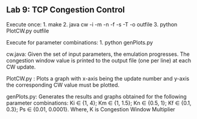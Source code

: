 Lab 9: TCP Congestion Control
----------------------------------
Execute once:
	1. make
	2. java cw -i <double> -m <double> -n <double> -f <double> -s <double> -T <int> -o outfile
	3. python PlotCW.py outfile

Execute for parameter combinations:
	1. python genPlots.py

cw.java:
	Given the set of input parameters, the emulation progresses. The congestion window value is printed to the output file (one per line) at each CW update.

PlotCW.py :
	Plots a graph with x-axis being the update number and y-axis the corresponding CW value must be plotted.

genPlots.py:
	Generates the results and graphs obtained for the following parameter combinations:
	Ki ∈ {1, 4}; Km ∈ {1, 1.5}; Kn ∈ {0.5, 1}; Kf ∈ {0.1, 0.3}; Ps ∈ {0.01, 0.0001}.
	Where, K is Congestion Window Multiplier
